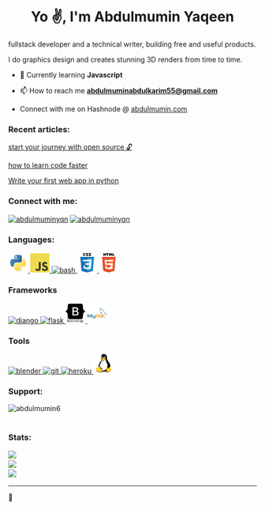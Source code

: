 <!-- <img src="https://abdulmumin.com/assets/logo/preview.png"/> -->
<h1 align="center">Yo ✌, I'm Abdulmumin Yaqeen</h1>
<p align="left">fullstack developer and a technical writer, building free and useful products.</p>
<p>I do graphics design and creates stunning 3D renders from time to time. </p>

<!--<p align="left"> <img src="https://komarev.com/ghpvc/?username=abdulmumin1&label=Profile%20views&color=0e75b6&style=flat" alt="abdulmumin1" /> </p>-->

- 🔭 Currently learning **Javascript**

- 📫 How to reach me **abdulmuminabdulkarim55@gmail.com**
- Connect with me on Hashnode @ [abdulmumin.com](https://abdulmumin.com) 

### Recent articles:
[start your journey with open source 🔓](https://blog.abdulmumin.com/open-source)

[how to learn code faster](https://blog.abdulmumin.com/how-to-learn-to-code-faster)

[Write your first web app in python](https://site.abdulmumin.com/blog/Write+your+first+web+app+in+python/)

<h3 align="left">Connect with me:</h3>
<p align="left">
<a href="https://twitter.com/abdulmuminyqn" target="_blank"><img align="center" src="https://raw.githubusercontent.com/rahuldkjain/github-profile-readme-generator/master/src/images/icons/Social/twitter.svg" alt="abdulmuminyqn" height="30" width="40" /></a>
<a href="https://linkedin.com/in/abdulmuminyqn" target="_blank"><img align="center" src="https://raw.githubusercontent.com/rahuldkjain/github-profile-readme-generator/master/src/images/icons/Social/linked-in-alt.svg" alt="abdulmuminyqn" height="30" width="40" /></a>
</p>

<h3 align="left">Languages:</h3>

<p align="left">
  <a href="https://www.python.org" target="_blank" rel="noreferrer">
    <img
      src="https://raw.githubusercontent.com/devicons/devicon/master/icons/python/python-original.svg"
      alt="python"
      width="40"
      height="40"
    />
  </a>
  <a
    href="https://developer.mozilla.org/en-US/docs/Web/JavaScript"
    target="_blank"
    rel="noreferrer"
  >
    <img
      src="https://raw.githubusercontent.com/devicons/devicon/master/icons/javascript/javascript-original.svg"
      alt="javascript"
      width="40"
      height="40"
    />
  </a>

  <a href="https://www.gnu.org/software/bash/" target="_blank" rel="noreferrer">
    <img
      src="https://www.vectorlogo.zone/logos/gnu_bash/gnu_bash-icon.svg"
      alt="bash"
      width="40"
      height="40"
    />
  </a>
  <a href="https://www.w3schools.com/css/" target="_blank" rel="noreferrer">
    <img
      src="https://raw.githubusercontent.com/devicons/devicon/master/icons/css3/css3-original-wordmark.svg"
      alt="css3"
      width="40"
      height="40"
    />
  </a>
  <a href="https://www.w3.org/html/" target="_blank" rel="noreferrer">
    <img
      src="https://raw.githubusercontent.com/devicons/devicon/master/icons/html5/html5-original-wordmark.svg"
      alt="html5"
      width="40"
      height="40"
    />
  </a>
</p>

<h3 align="left">Frameworks</h3>
<p align="left">
  <a href="https://www.djangoproject.com/" target="_blank" rel="noreferrer">
    <img
      src="https://cdn.worldvectorlogo.com/logos/django.svg"
      alt="django"
      width="40"
      height="40"
    />
  </a>
  <a href="https://flask.palletsprojects.com/" target="_blank" rel="noreferrer">
    <img
      src="https://www.vectorlogo.zone/logos/pocoo_flask/pocoo_flask-icon.svg"
      alt="flask"
      width="40"
      height="40"
    />
  </a>
  <a href="https://getbootstrap.com" target="_blank" rel="noreferrer">
    <img
      src="https://raw.githubusercontent.com/devicons/devicon/master/icons/bootstrap/bootstrap-plain-wordmark.svg"
      alt="bootstrap"
      width="40"
      height="40"
    />
  </a>
  <a href="https://www.mysql.com/" target="_blank" rel="noreferrer">
    <img
      src="https://raw.githubusercontent.com/devicons/devicon/master/icons/mysql/mysql-original-wordmark.svg"
      alt="mysql"
      width="40"
      height="40"
    />
  </a>
</p>

<h3 align="left">Tools</h3>
<p align="left">
  <a href="https://www.blender.org/" target="_blank" rel="noreferrer">
    <img
      src="https://download.blender.org/branding/community/blender_community_badge_white.svg"
      alt="blender"
      width="40"
      height="40"
    />
  </a>

  <a href="https://git-scm.com/" target="_blank" rel="noreferrer">
    <img
      src="https://www.vectorlogo.zone/logos/git-scm/git-scm-icon.svg"
      alt="git"
      width="40"
      height="40"
    />
  </a>
  <a href="https://heroku.com" target="_blank" rel="noreferrer">
    <img
      src="https://www.vectorlogo.zone/logos/heroku/heroku-icon.svg"
      alt="heroku"
      width="40"
      height="40"
    />
  </a>

  <a href="https://www.linux.org/" target="_blank" rel="noreferrer">
    <img
      src="https://raw.githubusercontent.com/devicons/devicon/master/icons/linux/linux-original.svg"
      alt="linux"
      width="40"
      height="40"
    />
  </a>
</p>


<h3 align="left">Support:</h3>
<p><a href="https://www.buymeacoffee.com/abdulmumin6"> <img align="left" src="https://cdn.buymeacoffee.com/buttons/v2/default-yellow.png" height="50" width="210" alt="abdulmumin6" /></a></p><br><br>

### Stats:
![](https://github-readme-stats.vercel.app/api?username=Abdulmumin1&theme=dark&hide_border=true&include_all_commits=false&count_private=true)<br/>
![](https://github-readme-streak-stats.herokuapp.com/?user=Abdulmumin1&theme=dark&hide_border=true)<br/>
![](https://github-readme-stats.vercel.app/api/top-langs/?username=Abdulmumin1&theme=dark&hide_border=true&include_all_commits=false&count_private=true&layout=compact)

---
<!-- [![](https://visitcount.itsvg.in/api?id=Abdulmumin1&icon=1&color=12)](https://visitcount.itsvg.in)-->
💝
